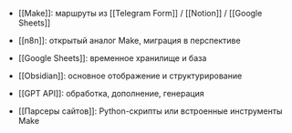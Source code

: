 - [[Make]]: маршруты из [[Telegram Form]] / [[Notion]] / [[Google Sheets]]
    
- [[n8n]]: открытый аналог Make, миграция в перспективе
    
- [[Google Sheets]]: временное хранилище и база
    
- [[Obsidian]]: основное отображение и структурирование
    
- [[GPT API]]: обработка, дополнение, генерация
    
- [[Парсеры сайтов]]: Python-скрипты или встроенные инструменты Make